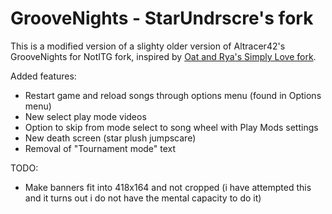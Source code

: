 GrooveNights - StarUndrscre's fork
============
This is a modified version of a slighty older version of Altracer42's GrooveNights for NotITG fork, inspired by [Oat and Rya's Simply Love fork](https://github.com/oatmealine/simply-love-oat-fork/).

Added features:
- Restart game and reload songs through options menu (found in Options menu)
- New select play mode videos
- Option to skip from mode select to song wheel with Play Mods settings
- New death screen (star plush jumpscare)
- Removal of "Tournament mode" text

TODO:
- Make banners fit into 418x164 and not cropped (i have attempted this and it turns out i do not have the mental capacity to do it)
